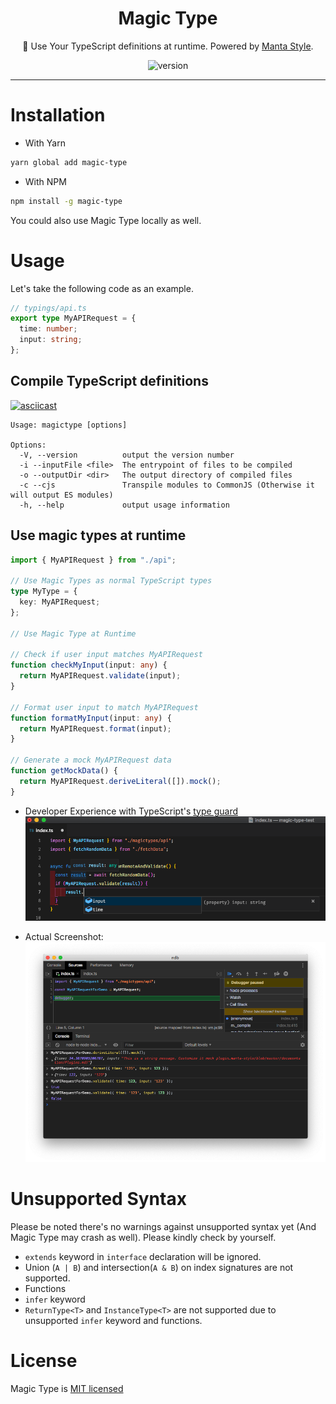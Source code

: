<h1 align="center">
  Magic Type
</h1>
<p align="center">🎩 Use Your TypeScript definitions at runtime. Powered by <a href="https://github.com/Cryrivers/manta-style" target="_blank">Manta Style</a>.</p>
<p align="center">
<img src="https://img.shields.io/npm/v/magic-type.svg?style=flat-square" alt="version">
</p>

---

# Installation

- With Yarn

```sh
yarn global add magic-type
```

- With NPM

```sh
npm install -g magic-type
```

You could also use Magic Type locally as well.

# Usage

Let's take the following code as an example.

```typescript
// typings/api.ts
export type MyAPIRequest = {
  time: number;
  input: string;
};
```

## Compile TypeScript definitions

[![asciicast](https://asciinema.org/a/VAwlNHFdww9mqracrAJJDWTlf.png)](https://asciinema.org/a/VAwlNHFdww9mqracrAJJDWTlf?speed=0.85)

```
Usage: magictype [options]

Options:
  -V, --version          output the version number
  -i --inputFile <file>  The entrypoint of files to be compiled
  -o --outputDir <dir>   The output directory of compiled files
  -c --cjs               Transpile modules to CommonJS (Otherwise it will output ES modules)
  -h, --help             output usage information
```

## Use magic types at runtime

```typescript
import { MyAPIRequest } from "./api";

// Use Magic Types as normal TypeScript types
type MyType = {
  key: MyAPIRequest;
};

// Use Magic Type at Runtime

// Check if user input matches MyAPIRequest
function checkMyInput(input: any) {
  return MyAPIRequest.validate(input);
}

// Format user input to match MyAPIRequest
function formatMyInput(input: any) {
  return MyAPIRequest.format(input);
}

// Generate a mock MyAPIRequest data
function getMockData() {
  return MyAPIRequest.deriveLiteral([]).mock();
}
```

- Developer Experience with TypeScript's [type guard](https://basarat.gitbooks.io/typescript/docs/types/typeGuard.html#user-defined-type-guards)
  ![Developer Experience](https://raw.githubusercontent.com/Cryrivers/magic-type/master/media/dev-experience.png)

- Actual Screenshot:
  ![Actual Screenshot](https://raw.githubusercontent.com/Cryrivers/magic-type/master/media/magic-type-runtime-example.png)

# Unsupported Syntax

Please be noted there's no warnings against unsupported syntax yet (And Magic Type may crash as well).
Please kindly check by yourself.

- `extends` keyword in `interface` declaration will be ignored.
- Union (`A | B`) and intersection(`A & B`) on index signatures are not supported.
- Functions
- `infer` keyword
- `ReturnType<T>` and `InstanceType<T>` are not supported due to unsupported `infer` keyword and functions.

# License

Magic Type is [MIT licensed](https://github.com/Cryrivers/magic-type/blob/master/LICENSE)
